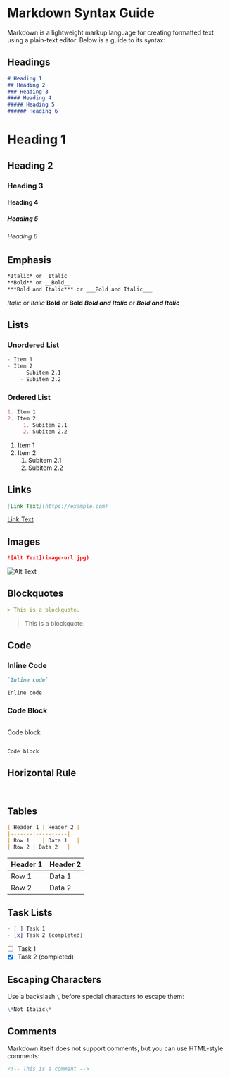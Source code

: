 # Markdown Syntax Guide

Markdown is a lightweight markup language for creating formatted text using a plain-text editor. Below is a guide to its syntax:

## Headings
```markdown
# Heading 1
## Heading 2
### Heading 3
#### Heading 4
##### Heading 5
###### Heading 6
```

# Heading 1
## Heading 2
### Heading 3
#### Heading 4
##### Heading 5
###### Heading 6

## Emphasis
```markdown
*Italic* or _Italic_
**Bold** or __Bold__
***Bold and Italic*** or ___Bold and Italic___
```


*Italic* or _Italic_
**Bold** or __Bold__
***Bold and Italic*** or ___Bold and Italic___

## Lists
### Unordered List
```markdown
- Item 1
- Item 2
    - Subitem 2.1
    - Subitem 2.2
```

### Ordered List
```markdown
1. Item 1
2. Item 2
     1. Subitem 2.1
     2. Subitem 2.2
```

1. Item 1
2. Item 2
     1. Subitem 2.1
     2. Subitem 2.2

## Links
```markdown
[Link Text](https://example.com)
```
[Link Text](https://example.com)

## Images
```markdown
![Alt Text](image-url.jpg)
```

![Alt Text](image-url.jpg)

## Blockquotes
```markdown
> This is a blockquote.
```

> This is a blockquote.

## Code
### Inline Code
```markdown
`Inline code`
```

`Inline code`


### Code Block
```markdown
```
Code block
```
```

```
Code block
```

## Horizontal Rule
```markdown
---
```

## Tables
```markdown
| Header 1 | Header 2 |
|-------|----------|
| Row 1    | Data 1   |
| Row 2 | Data 2   |
```

| Header 1 | Header 2 |
|----------|----------|
| Row 1    | Data 1   |
| Row 2    | Data 2   |

## Task Lists
```markdown
- [ ] Task 1
- [x] Task 2 (completed)

```
- [ ] Task 1
- [x] Task 2 (completed)

## Escaping Characters
Use a backslash `\` before special characters to escape them:
```markdown
\*Not Italic\*
```

## Comments
Markdown itself does not support comments, but you can use HTML-style comments:
```markdown
<!-- This is a comment -->
```

